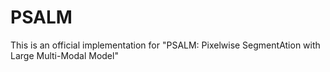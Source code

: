 # PSALM
This is an official implementation for "PSALM: Pixelwise SegmentAtion with Large Multi-Modal Model"
